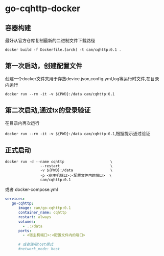 # go-cqhttp-docker


## 容器构建

最好从官方仓库复制最新的二进制文件下载路径

`docker build -f Dockerfile.[arch] -t cam/cqhttp:0.1 .`

## 第一次启动，创建配置文件

创建一个docker文件夹用于存放device.json,config.yml,log等运行时文件,在目录内运行

`docker run --rm -it -v ${PWD}:/data cam/cqhttp:0.1`


## 第二次启动,通过tx的登录验证

在目录内再次运行

`docker run --rm -it -v ${PWD}:/data cam/cqhttp:0.1`,根据提示通过验证


## 正式启动

```shell
docker run -d --name cqhttp                     \
                --restart                       \
                -v ${PWD}:/data                 \
                -p <宿主机端口>:<配置文件内的端口>  \
                cam/cqhttp:0.1
```

或者
docker-compose.yml

```yml
services:
   go-cqhttp:
      image: cam/go-cqhttp:0.1
      container_name: cqhttp
      restart: always
      volumes:
        - .:/data
      ports:
        - <宿主机端口>:<配置文件内的端口>
      
      # 或者使用host模式  
      #network_mode: host
```